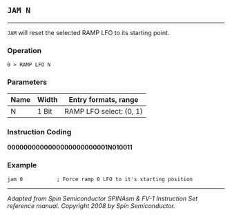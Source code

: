 ## `JAM N`

------------------

`JAM` will reset the selected RAMP LFO to its starting point.

### Operation
`0 ­> RAMP LFO N`

### Parameters
| Name  | Width | Entry formats, range                |
|-------|-------|-------------------------------------|
| N     | 1 Bit | RAMP LFO select: (0, 1)              |

### Instruction Coding
**0000000000000000000000001N010011**

### Example
```assembly
jam 0           ; Force ramp 0 LFO to it's starting position
```

------------------
*Adapted from Spin Semiconductor SPINAsm & FV-1 Instruction Set reference manual. Copyright 2008 by Spin Semiconductor.*